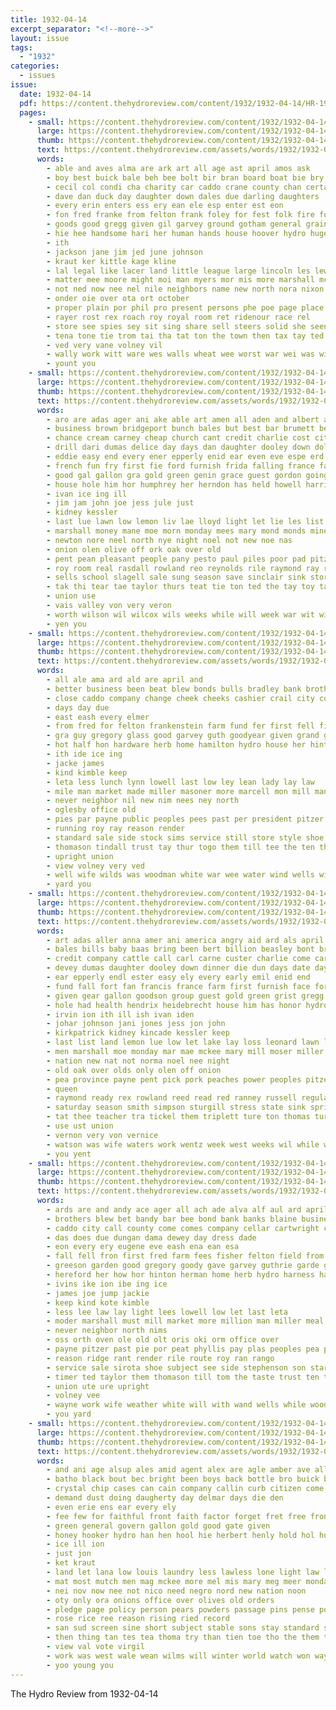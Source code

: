 ```yaml
---
title: 1932-04-14
excerpt_separator: "<!--more-->"
layout: issue
tags:
  - "1932"
categories:
  - issues
issue:
  date: 1932-04-14
  pdf: https://content.thehydroreview.com/content/1932/1932-04-14/HR-1932-04-14.pdf
  pages:
    - small: https://content.thehydroreview.com/content/1932/1932-04-14/small/HR-1932-04-14-01.jpg
      large: https://content.thehydroreview.com/content/1932/1932-04-14/large/HR-1932-04-14-01.jpg
      thumb: https://content.thehydroreview.com/content/1932/1932-04-14/thumbnails/HR-1932-04-14-01.jpg
      text: https://content.thehydroreview.com/assets/words/1932/1932-04-14/HR-1932-04-14-01.txt
      words:
        - able and aves alma are ark art all age ast april amos ask
        - boy best buick bale beh bee bolt bir bran board boat bie bry blue both ballew bill bebo but baek been
        - cecil col condi cha charity car caddo crane county chan certain cos can comes cost cera carl che crail comment court chamber costello
        - dave dan duck day daughter down dales due darling daughters
        - every erin enters ess ery ean ele esp enter est eon
        - fon fred franke from felton frank foley for fest folk fire ford few farm fear fore fea
        - goods good gregg given gil garvey ground gotham general grain gate grow
        - hie hee handsome hari her human hands house hoover hydro huge harris hans hero honorable halle heras how health hoo has hai
        - ith
        - jackson jane jim jed june johnson
        - kraut ker kittle kage kline
        - lal legal like lacer land little league large lincoln les lew long
        - matter mee moore might moi man myers mor mis more marshall mckenna mallory may monday means mile mill mil
        - not ned now nee nel nile neighbors name new north nora nixon
        - onder oie over ota ort october
        - proper plain por phil pro present persons phe poe page place pitzer
        - rayer rost rex roach roy royal room ret ridenour race rel
        - store see spies sey sit sing share sell steers solid she seen sessions style station seat sons spring sand start state sack stecker stolen sheriff south steve
        - tena tone tie trom tai tha tat ton the town then tax tay ted thom
        - ved very vane volney vil
        - wally work witt ware wes walls wheat wee worst war wei was with white world well will word walker
        - yount you
    - small: https://content.thehydroreview.com/content/1932/1932-04-14/small/HR-1932-04-14-02.jpg
      large: https://content.thehydroreview.com/content/1932/1932-04-14/large/HR-1932-04-14-02.jpg
      thumb: https://content.thehydroreview.com/content/1932/1932-04-14/thumbnails/HR-1932-04-14-02.jpg
      text: https://content.thehydroreview.com/assets/words/1932/1932-04-14/HR-1932-04-14-02.txt
      words:
        - aro are adas ager ani ake able art amen all aden and albert angry american ator april ane aid adis auldridge
        - business brown bridgeport bunch bales but best bar brumett beans body bee beasley bills bowes bring brin been barr bill bos bower baker borrows bradley
        - chance cream carney cheap church cant credit charlie cost city corn carman call cash clays crea company cory chairs congress can coffee clara clement come cedar
        - drill dari dumas delice day days dan daughter dooley down dollar dinner
        - eddie easy end every ener epperly enid ear even eve espe erd
        - french fun fry first fie ford furnish frida falling france farm face fall from friday fee farrel farmer for fam free fund fer fay
        - good gal gallon gra gold green genin grace guest gordon going gregg grech
        - house hole him hor humphrey her herndon has held howell harris hon had holding hendrix hopewell honor hydro halt hatfield hart high
        - ivan ice ing ill
        - jim jam john joe jess jule just
        - kidney kessler
        - last lue lawn low lemon liv lae lloyd light let lie les list lima land loge loss
        - marshall money mane moe morn monday mees mary mond monds mine mon man mae must members mis minnie more may mayme miller miss matter mores market most moser mir
        - newton nore neel north nye night noel not new noe nas
        - onion olen olive off ork oak over old
        - pent pean pleasant people pany pesto paul piles poor pad pitzer ports point public pron pack pork power per pay post pick peaches porch plants
        - roy room real rasdall rowland reo reynolds rile raymond ray rex roll red regular
        - sells school slagell sale sung season save sinclair sink store smith seas standard saturday staples south sin she state son sat size sack states sturgill samm sloop sant sunday small sleep set still soler show seay sas simpson shield schoo sick see spring ser shir sox six solid stock
        - tak thi tear tae taylor thurs teat tie ton ted the tay toy tar toward tao them tale then tia teen
        - union use
        - vais valley von very veron
        - worth wilson wil wilcox wils weeks while will week war wit with waters weare well was west watson woosley wentz wife work weatherford wiles weise
        - yen you
    - small: https://content.thehydroreview.com/content/1932/1932-04-14/small/HR-1932-04-14-03.jpg
      large: https://content.thehydroreview.com/content/1932/1932-04-14/large/HR-1932-04-14-03.jpg
      thumb: https://content.thehydroreview.com/content/1932/1932-04-14/thumbnails/HR-1932-04-14-03.jpg
      text: https://content.thehydroreview.com/assets/words/1932/1932-04-14/HR-1932-04-14-03.txt
      words:
        - all ale ama ard ald are april and
        - better business been beat blew bonds bulls bradley bank brothers bowes bill best banks bandy blaine birth broad brummet
        - close caddo company change cheek cheeks cashier crail city county chas comes canyon cellar cartwright carl can coffee
        - days day due
        - east eash every elmer
        - from fred for felton frankenstein farm fund fer first fell finley fisher
        - gra guy gregory glass good garvey guth goodyear given grand garde
        - hot half hon hardware herb home hamilton hydro house her hinton harness how hereford hope holter hatfield harold
        - ith ide ice ing
        - jacke james
        - kind kimble keep
        - leta less lunch lynn lowell last low ley lean lady lay law
        - mile man market made miller masoner more marcell mon mill manuel mane must men marshall moore
        - never neighbor nil new nim nees ney north
        - oglesby office old
        - pies par payne public peoples pees past per president pitzer
        - running roy ray reason render
        - standard sale side stock sims service still store style shoe smith sutton sodders sun see subject son saturday scott stove surplus scarth shirley sunday sorrow seed she stephenson spies
        - thomason tindall trust tay thur togo them till tee the ten thy talk
        - upright union
        - view volney very ved
        - well wife wilds was woodman white war wee water wind wells with weather week wit work
        - yard you
    - small: https://content.thehydroreview.com/content/1932/1932-04-14/small/HR-1932-04-14-04.jpg
      large: https://content.thehydroreview.com/content/1932/1932-04-14/large/HR-1932-04-14-04.jpg
      thumb: https://content.thehydroreview.com/content/1932/1932-04-14/thumbnails/HR-1932-04-14-04.jpg
      text: https://content.thehydroreview.com/assets/words/1932/1932-04-14/HR-1932-04-14-04.txt
      words:
        - art adas aller anna amer ani america angry aid ard als april able agri asi army allin and are anil albert ake american
        - bales bills baby baas bring been bert billion beasley bont brown body bertha business bottle but bars best bean brett bout bill board boschert billy beans bridgeport bees
        - credit company cattle call carl carne custer charlie come carri coffee church choo cen cate cream clara college can carman cant chairs chance card city cost cai congress cash corn
        - devey dumas daughter dooley down dinner die dun days date day dan dollar drill
        - ear epperly endl ester easy ely every early emil enid end
        - fund fall fort fan francis france farm first furnish face for frid folks free fara ford frida friday from few
        - given gear gallon goodson group guest gold green grist gregg gal german gordon gust grace good
        - hole had health hendrix heidebrecht house him has honor hydro haye how hatfield harris held howard hart home her hest humphrey holding half hom high hey
        - irvin ion ith ill ish ivan iden
        - johar johnson jani jones jess jon john
        - kirkpatrick kidney kincade kessler keep
        - last list land lemon lue low let lake lay loss leonard lawn lie loree
        - men marshall moe monday mar mae mckee mary mill moser miller mess made mak mayme moris most mas miss mond market myrtle more money mon
        - nation new nat not norma noel nee night
        - old oak over olds only olen off onion
        - pea province payne pent pick pork peaches power peoples pitzer pest price pape per pay place porch parent parsons public pad plants phoebe people prom paul
        - queen
        - raymond ready rex rowland reed read red ranney russell regular real
        - saturday season smith simpson sturgill stress state sink spring sunday sloop sells she school sion small service standard store shield still sinclair staples stock sleep saas solo solid set stutzman sam saye sack six sie soap sale
        - tat thee teacher tra tickel them triplett ture ton thomas tury tale town thie thur tha the thet try than times takes tear toi then toward
        - use ust union
        - vernon very von vernice
        - watson was wife waters work wentz week west weeks wil while with war white wilson will wos weatherford
        - you yent
    - small: https://content.thehydroreview.com/content/1932/1932-04-14/small/HR-1932-04-14-05.jpg
      large: https://content.thehydroreview.com/content/1932/1932-04-14/large/HR-1932-04-14-05.jpg
      thumb: https://content.thehydroreview.com/content/1932/1932-04-14/thumbnails/HR-1932-04-14-05.jpg
      text: https://content.thehydroreview.com/assets/words/1932/1932-04-14/HR-1932-04-14-05.txt
      words:
        - ards are and andy ace ager all ach ade alva alf aul ard april age ast ara
        - brothers blew bet bandy bar bee bond bank banks blaine business bel bill benet bowes brown brummet bryson bradley been broad ball boucher bulls bran bills bring best better
        - caddo city call county come comes company cellar cartwright campbell coo close cashier cheeks cream chas cheek cones
        - das does due dungan dama dewey day dress dade
        - eon every ery eugene eve eash ena ean esa
        - fall fell fron first fred farm fees fisher felton field from for finger fine fore
        - greeson garden good gregory goody gave garvey guthrie garde grain grand glass geary given
        - hereford her how hor hinton herman home herb hydro harness hamilton hatfield hot holter hardware harold house
        - ivins ike ion ibe ing ice
        - james joe jump jackie
        - keep kind kote kimble
        - less lee law lay light lees lowell low let last leta
        - moder marshall must mill market more million man miller meal mile men
        - never neighbor north nims
        - oss orth oven ole old olt oris oki orm office over
        - payne pitzer past pie por peat phyllis pay plas peoples pea pel public pin
        - reason ridge rant render rile route roy ran rango
        - service sale sirota shoe subject see side stephenson son star stock sutton sake safe state she sunday shirley santa sells saw smith schafer store sims sol sack sons style sia scott standard saturday sarge sorrow schaffer sae
        - timer ted taylor them thomason till tom the taste trust ten then talk
        - union ute ure upright
        - volney vee
        - wayne work wife weather white will with wand wells while woodman wat was wee wind water well war
        - you yard
    - small: https://content.thehydroreview.com/content/1932/1932-04-14/small/HR-1932-04-14-06.jpg
      large: https://content.thehydroreview.com/content/1932/1932-04-14/large/HR-1932-04-14-06.jpg
      thumb: https://content.thehydroreview.com/content/1932/1932-04-14/thumbnails/HR-1932-04-14-06.jpg
      text: https://content.thehydroreview.com/assets/words/1932/1932-04-14/HR-1932-04-14-06.txt
      words:
        - and ani age alsup ales amid agent alex are agle amber ave all april aid ale american able
        - batho black bout bec bright been boys back bottle bro buick better butter buc ben baptist brown bene bence beans buy blue brought bis bing but bars barre best bulk bring buie bei
        - crystal chip cases can cain company callin curb citizen come cot cad corn cael con chance coes clock cast class chess congress county cost cold church cry coffee
        - demand dust doing daugherty day delmar days die den
        - even erie ens ear every ely
        - fee few for faithful front faith factor forget fret free fron fare fly foot fancy fire from
        - green general govern gallon gold good gate given
        - honey hooker hydro han hen hool hie herbert henly hold hol hundred hin her hand hext had has honorable hoover
        - ice ill ion
        - just jon
        - ket kraut
        - land let lana low louis laundry less lawless lone light law late leader leven lye lily loy large lima
        - mat most mutch men mag mckee more mel mis mary meg meer monday may mil meal mace
        - nei nov now nee not nico need negro nord new nation noon
        - oty only ora onions office over olives old orders
        - pledge page policy person pears powders passage pins pense pound power pire pail pinto pee powder pate past people plan paris pop per promise pati payment point pack pastor pies poli pat pas pum pay
        - rose rice ree reason rising ried record
        - san sud screen sine short subject stable sons stay standard sunday such see stands sale supply story samples sues sugar silver sack senator streets still send soap size sanes sani spring saturday shown south store state
        - then thing tan tes tea thoma try than tien toe tho the them taken too
        - view val vote virgil
        - work was west wale wean wilms will winter world watch won way wilt williams white wate well water wide war weight welt week with
        - yoo young you
---
```


The Hydro Review from 1932-04-14

<!--more-->

